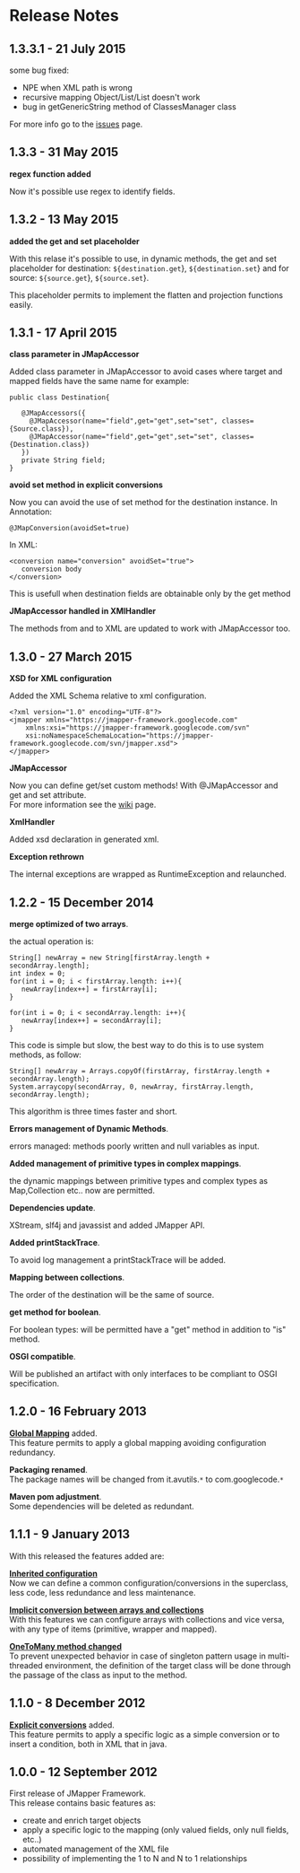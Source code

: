 # Release Notes #
## 1.3.3.1 - 21 July 2015 ##
some bug fixed:
  * NPE when XML path is wrong
  * recursive mapping Object/List/List doesn't work
  * bug in getGenericString method of ClassesManager class

For more info go to the [issues](https://github.com/jmapper-framework/jmapper-core/issues?q=milestone%3A1.3.3.1+is%3Aclosed) page.
## 1.3.3 - 31 May 2015 ##
**regex function added**

Now it's possible use regex to identify fields.
## 1.3.2 - 13 May 2015 ##
**added the get and set placeholder**

With this relase it's possible to use, in dynamic methods, the get and set placeholder for destination: `${destination.get`}, `${destination.set`} and for source: `${source.get`}, `${source.set`}.

This placeholder permits to implement the flatten and projection functions easily.
## 1.3.1 - 17 April 2015 ##
**class parameter in JMapAccessor**

Added class parameter in JMapAccessor to avoid cases where target and mapped fields have the same name for example:
```
public class Destination{
	
   @JMapAccessors({
     @JMapAccessor(name="field",get="get",set="set", classes={Source.class}),
     @JMapAccessor(name="field",get="get",set="set", classes={Destination.class})
   })
   private String field;
}
```

**avoid set method in explicit conversions**

Now you can avoid the use of set method for the destination instance.
In Annotation:
```
@JMapConversion(avoidSet=true)
```
In XML:
```
<conversion name="conversion" avoidSet="true">
   conversion body
</conversion>
```
This is usefull when destination fields are obtainable only by the get method

**JMapAccessor handled in XMlHandler**

The methods from and to XML are updated to work with JMapAccessor too.

## 1.3.0 - 27 March 2015 ##

**XSD for XML configuration**

Added the XML Schema relative to xml configuration.

```
<?xml version="1.0" encoding="UTF-8"?>
<jmapper xmlns="https://jmapper-framework.googlecode.com"
	xmlns:xsi="https://jmapper-framework.googlecode.com/svn"
	xsi:noNamespaceSchemaLocation="https://jmapper-framework.googlecode.com/svn/jmapper.xsd">
</jmapper>
```

**JMapAccessor**

Now you can define get/set custom methods! With @JMapAccessor and get and set attribute.<br />For more information see the [wiki](CustomAccessors.md) page.

**XmlHandler**

Added xsd declaration in generated xml.

**Exception rethrown**

The internal exceptions are wrapped as RuntimeException and relaunched.

## 1.2.2 - 15 December 2014 ##

**merge optimized of two arrays**.

the actual operation is:
```
String[] newArray = new String[firstArray.length + secondArray.length];
int index = 0;
for(int i = 0; i < firstArray.length: i++){
   newArray[index++] = firstArray[i];
}
 
for(int i = 0; i < secondArray.length: i++){
   newArray[index++] = secondArray[i];
}
```
This code is simple but slow, the best way to do this is to use system methods, as follow:
```
String[] newArray = Arrays.copyOf(firstArray, firstArray.length + secondArray.length);
System.arraycopy(secondArray, 0, newArray, firstArray.length, secondArray.length);  
```
This algorithm is three times faster and short.

**Errors management of Dynamic Methods**.

errors managed: methods poorly written and null variables as input.

**Added management of primitive types in complex mappings**.

the dynamic mappings between primitive types and complex types as Map,Collection etc.. now are permitted.

**Dependencies update**.

XStream, slf4j and javassist and added JMapper API.

**Added printStackTrace**.

To avoid log management a printStackTrace will be added.

**Mapping between collections**.

The order of the destination will be the same of source.

**get method for boolean**.

For boolean types: will be permitted have a "get" method in addition to "is" method.

**OSGI compatible**.

Will be published an artifact with only interfaces to be compliant to OSGI specification.

## 1.2.0 - 16 February 2013 ##

**[Global Mapping](globalMapping.md)** added.<br />This feature permits to apply a global mapping avoiding configuration redundancy.

**Packaging renamed**.<br />
The package names will be changed from it.avutils.`*` to com.googlecode.`*`

**Maven pom adjustment**.<br />
Some dependencies will be deleted as redundant.

## 1.1.1 - 9 January 2013 ##

With this released the features added are:

**[Inherited configuration](AdvancedInheritanceExamples.md)**<br />
Now we can define a common configuration/conversions in the superclass, less code, less redundance and less maintenance.

**[Implicit conversion between arrays and collections](ImplicitConversions.md)**<br />
With this features we can configure arrays with collections and vice versa, with any type of items (primitive, wrapper and mapped).

**[OneToMany method changed](oneToMany.md)**<br />
To prevent unexpected behavior in case of singleton pattern usage in multi-threaded environment, the definition of the target class will be done through the passage of the class as input to the method.

## 1.1.0 - 8 December 2012 ##

**[Explicit conversions](ExplicitConversions.md)** added.<br />This feature permits to apply a specific logic as a simple conversion or to insert a condition, both in XML that in java.

## 1.0.0 - 12 September 2012 ##

First release of JMapper Framework.<br />
This release contains basic features as:
  * create and enrich target objects
  * apply a specific logic to the mapping (only valued fields, only null fields, etc..)
  * automated management of the XML file
  * possibility of implementing the 1 to N and N to 1 relationships